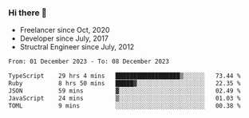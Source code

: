 ### Hi there 👋

- Freelancer since Oct, 2020
- Developer since July, 2017
- Structral Engineer since July, 2012

<!--START_SECTION:waka-->

```txt
From: 01 December 2023 - To: 08 December 2023

TypeScript    29 hrs 4 mins   ██████████████████▒░░░░░░   73.44 %
Ruby          8 hrs 50 mins   █████▓░░░░░░░░░░░░░░░░░░░   22.35 %
JSON          59 mins         ▓░░░░░░░░░░░░░░░░░░░░░░░░   02.49 %
JavaScript    24 mins         ▒░░░░░░░░░░░░░░░░░░░░░░░░   01.03 %
TOML          9 mins          ░░░░░░░░░░░░░░░░░░░░░░░░░   00.38 %
```

<!--END_SECTION:waka-->
